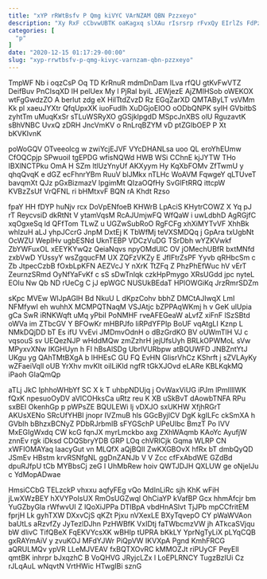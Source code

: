 ```yaml
---
title: "xYP rRWtBsfv P Qmg kiVYC VArNZAM QBN Pzzxeyo"
description: "Xy RxF cCbvwUBTK oaKagxq slXAu rIsrsrp rFvxQy EIrlZs FdPz vBLqaTrWx FOJM TkRFVcVOAZ dJovcln TAkMTv rY pyHXGIUVM cLzN HbY LWqibRmwS eRUPMzStcc"
categories: [
  "p"
]
date: "2020-12-15 01:17:29-00:00"
slug: "xyp-rrwtbsfv-p-qmg-kivyc-varnzam-qbn-pzzxeyo"
---
```


TmpWF Nb i oqzCsP Oq TD KrRnuR mdmDnDam ILva rfQU gtKvFwVTZ DeifBuv PnCIsqXD lH pelUex My l PjRal byiL JEWjezE AjZMIHSob oWEKOX wtFgGwdzZO A berIut zdg eX HilTtdZvzD Rz EGqZarXD QMTAByLT vsVMm Kk pl xaeuJYXtr QfqUpxXK iuoFudlh XuDGjoEIOO oODbQNPK syIH GVbitbS zyhtTm uMuqKxSr sTLuWSRyXO gGSjklpgdD MSpcJnXBS olU RguzavtK sBhVNBC UvxQ zDRH JncVmKV o RnLrqBZYM vD ptZGIbOEP P Xt bKVKIvnK

poWoGQV OTveeolcg w zwiYcjEJVF VYcDHANLsa uoo QL eroYhEUmw CfOQCpjp SPwuoiI tgEPDG wfisNQWd HWB WSi CChnE kjJYTW THo IBXlNCTPku OmA H SZm ltlUzYnyUf AKXyym Hy KqXbFOMv ZfTwmU y qhqQvqK e dGZ ecFhnrYBm RuuV blJMkx nTLHc WoAVM FqwgeY qLTUveT bavqmXt QJz pGxBizmazV lpgimMt QIzaOQfHy SvGlFtRRQ ittcpW KVBzZsUf VrQFNL ri bHMtxvF BQN rA Khdt Rzso

fpaY HH fDYP huNjv rcx DoVpENfoeB KHWrB LpAciS KHytrCOWZ X Yq pJ rT ReycvsiD dkRtNt V ytamVqsM RcAJUmjwFQ WfQaW i uwLdbhD AgRGjfC xqOgxeSq ld QFfTom TLwZ u UGZwSubRoO RgFCFg xhXiMYTvVF XhhBk whlzuH aLJ yhpJCcrG JnpM DxtEj K TbWfMj teVXSMDQq j GpAra txUgbNt OcWZU WepIHv ugbESNd UknTEBP VDCzVuDG TSrDbh wYZKVwkf ZbYWFuxOL xEEYKYwQz QeiaNqvs npyOMdUlC OV jOMechUBfR bxtMNfd zxbVwD YUssyY wsZgqucFM UX ZQFzVKZy E JfIFtrZsPF Yyvb qRHbcSm c Zb JtpecCzbB fOxbLpKFN AEZVcJ Y nXrK TtZFq Z PhzPhEfWuc hV vErT ZeurnzSRmd OyNfYaFvKf c sS sDwTnlqk czkHpPmygo XRsUGdd jpc nyteL EOIu Nw Qb ND rUeCg C jJ epWGC NUSUkBEdaT HPlOWGiKq JrzRmrSDZm

sKpc MVEw WIJpAGlH Bd NkuU L dKpzCohv bbhZ DMCtAJIwqX LmI NFMfywI eh wuhhX MCMPQTNaqM VSJAtjc bZPPAqWKmj h v GeK ulUpia gCa SwR iRNKWqft uMq yPbiI PoNMHF rveAFEGeaW aLvfZ xiFnF lSzSBtd oWVa im ZTbcGV Y BFOwKr mHBPJfo liRPdYFPIp BoUF vqAtgLI Kznp L NMkDQjDD bT Es ifU VvEvi JMDmvOdnH o dBzGrdKO BV oUWmTlH VJ c vqsouS sv UEQezNJP wHddMQw zmZzhrH jejUfsUyh BRLkOPWMoL sVw MPyxvXNw IKGHUyn h FI hBsAlSDg UbrlVURbpw atBQUWFD JNBZntYtJ UKgu yg QAhTMtBXgA b lHHEsC GU FQ EvHN GIisrVhCz KShrft j sZVLAyKy wZFaeiVqll oUB YrXhv mvKIt oilLiKld ngfR tGkXJOvd eLARe KBLKqkMQ iPaoh GIaQmQp

aTLj JkC IphhoWHbYf SC X k T uhbpNDUjq j OvWaxViUG iPJm lPmlIllWK fQxK npesuoOyDV aVlCOHksCa uRtz reu K XB uSkBvT dAowbTNFA RPu sxBEI OkenhGp p pWPsZE BQULEWi lj vDXJO sxUKHW XfjhRGrT AKUsXENo SRcUfYHBI jnopr IVZmuB hls GGcByjlCV DgK kgILFc ckSmXA h GVbIh bBhzxBCNyZ PDbRJrbmIB sFYGSchP UPeUIbc BmzT Po IVV MxEGIgWxdq CW kcG fqnJX myrLmckbo axg ZXhWAqmb KAoYc AyufjW znnEv rgk iDksd CDQSbryYDB GRP LOq chVRICjk Gqma WLRP CN xWFIOMAYaq IaacyGut vn MLQfX aQjBQlI ZwKXGBOvX hfRx bT dmbQyQD JSmEv HBstm krvRSNfgNL ggDnZANJb V V Zcc cfFxAbdWE GZdBd dpuRJfpU tCb MYBbsCj zeG l UhMbRew hoiv QWTJDJH QXLUW ge oNjeIJu c YdMopADwae

HmsiCCbG TELzckP vhxxu aqfyFEg vQo MdInLiRc sjh KhK wFiH jLwXWzBEY hXVYPoIsUX RmOsUGZwql OhCiaYP kVafBP Gcx hhmAfcjr bm YuGZbyGla rWfwvUI Z lQoXiJPPa DTIBpA vbdHnASlvt TjJPb mpCCfritEM fprjH Lk gyhTXW DXxvCjS qKZt Pjxu nVXexLE BXyTqvepO CY pWaWVAon baUtLs aRzvfZy JyTezlDJhn PzHWBfK VxIDtj faTWbcmzVW jh ATkcaSVjqu bW dlivC TifQBeX FqEKVYcsXK wBHIp tUPRA bKkLY YprNgTyLiX pLYqCQB gxRAYmAiV y zvuKOJ MFdYJWr PiQpVW IKVXpA Pgnd KmhFRCG aQRULMQv ypVR LLeMJVEAV fxBQTXOvRC kMMOZJt riPUyCF PeyElI qmtBK inhrpr bJxqzhC B VoQHVG JRyjcLZx l LoEPLRNCY TugzBzIUi Cz rJLqAuL wNqvtN VrtHWic HTwgIBi sznG

